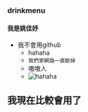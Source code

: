 ### drinkmenu

#### 我是姚佳妤
* 我不會用github
    * hahaha 
    * `我們家網路一直斷掉`
    * 嗷嗷人
    * ![hahaha](https://github.com/nccudrink/drinkmenu/blob/master/haha.jpg)

## 我現在比較會用了

